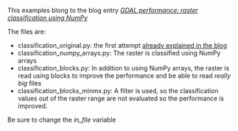 This examples blong to the blog entry [*GDAL performance: raster classification using NumPy*](http://geoexamples.blogspot.com/2013/06/gdal-performance-raster-classification.html)

The files are:
* classification_original.py: the first attempt [already explained in the blog](http://geoexamples.blogspot.com.es/2012/02/raster-classification-with-gdal-python.html)
* classification_numpy_arrays.py: The raster is classified using NumPy arrays
* classification_blocks.py: In addition to using NumPy arrays, the raster is read using blocks to improve the performance and be able to read *really big* files
* classification_blocks_minmx.py: A filter is used, so the classification values out of the raster range are not evaluated so the performance is improved.

Be sure to change the *in_file* variable